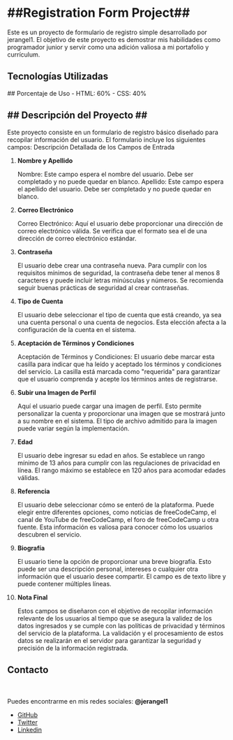 <h1>##Registration Form Project##</h1>
Este es un proyecto de formulario de registro simple desarrollado por jerangel1. El objetivo de este proyecto es demostrar mis habilidades como programador junior y servir como una adición valiosa a mi portafolio y currículum.

<h2>Tecnologías Utilizadas</h2>
## Porcentaje de Uso
- HTML: 60%
- CSS: 40%

<h2>## Descripción del Proyecto ## </h2>
Este proyecto consiste en un formulario de registro básico diseñado para recopilar información del usuario. El formulario incluye los siguientes campos:
Descripción Detallada de los Campos de Entrada

<ol>
  <li><b>Nombre y Apellido</b>
    <p>Nombre: Este campo espera el nombre del usuario. Debe ser completado y no puede quedar en blanco.
      Apellido: Este campo espera el apellido del usuario. Debe ser completado y no puede quedar en blanco.</p>
  </li>

  <li><b>Correo Electrónico</b>
    <p>Correo Electrónico: Aquí el usuario debe proporcionar una dirección de correo electrónico válida. Se verifica que
      el formato sea el de una dirección de correo electrónico estándar.</p>
  </li>
  <li><b>Contraseña</b>
  <p>El usuario debe crear una contraseña nueva. Para cumplir con los requisitos mínimos de seguridad, la
      contraseña debe tener al menos 8 caracteres y puede incluir letras minúsculas y números. Se recomienda seguir
      buenas prácticas de seguridad al crear contraseñas.</p>
  </li>
  <li><b>Tipo de Cuenta</b><p>El usuario debe seleccionar el tipo de cuenta que está creando, ya sea una cuenta personal o una
      cuenta de negocios. Esta elección afecta a la configuración de la cuenta en el sistema.</p>
  </li>

  <li> <b>Aceptación de Términos y Condiciones</b>
  <p>Aceptación de Términos y Condiciones: El usuario debe marcar esta casilla
      para indicar que ha leído y aceptado los términos y condiciones del servicio. La casilla está marcada como
      "requerida" para garantizar que el usuario comprenda y acepte los términos antes de registrarse.</p>
  </li>

  <li><b>Subir una Imagen de Perfil</b>
  <p>Aquí el usuario puede cargar una imagen de perfil. Esto permite personalizar la
      cuenta y proporcionar una imagen que se mostrará junto a su nombre en el sistema. El tipo de archivo admitido para
      la imagen puede variar según la implementación.</p>
  </li>

  <li><b>Edad</b>
  <p>El usuario debe ingresar su edad en años. Se establece un rango mínimo de 13 años para cumplir con las
      regulaciones de privacidad en línea. El rango máximo se establece en 120 años para acomodar edades válidas.</p>
  </li>

  <li><b>Referencia</b><p>El usuario debe seleccionar cómo se enteró de la plataforma. Puede elegir entre diferentes opciones,
      como noticias de freeCodeCamp, el canal de YouTube de freeCodeCamp, el foro de freeCodeCamp u otra fuente. Esta
      información es valiosa para conocer cómo los usuarios descubren el servicio.</p>
  </li>

  <li><b>Biografía</b><p>El usuario tiene la opción de proporcionar una breve biografía. Esto puede ser una descripción
      personal, intereses o cualquier otra información que el usuario desee compartir. El campo es de texto libre y
      puede contener múltiples líneas.</p>
  </li>
  <li><b>Nota Final</b><p>Estos campos se diseñaron con el objetivo de recopilar información relevante de los usuarios al
      tiempo que se asegura la validez de los datos ingresados y se cumple con las políticas de privacidad y términos
      del servicio de la plataforma. La validación y el procesamiento de estos datos se realizarán en el servidor para
      garantizar la seguridad y precisión de la información registrada.
    </p>
  </li>


</ol>
<h2><b>Contacto</b></h2><br><br>
Puedes encontrarme en mis redes sociales: <b>@jerangel1</b>
<ul>
  <li><a href="https://github.com/jerangel1?tab=repositories">GitHub</a></li>
   <li><a href="https://twitter.com/jerangel1">Twitter</a></li>
   <li><a href="https://www.linkedin.com/in/jerangel1/">Linkedin</a></li>
</ul>
